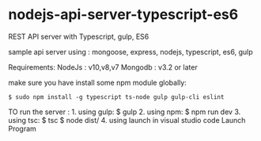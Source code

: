 # nodejs-api-server-typescript-es6
REST API server with Typescript, gulp, ES6

sample api server using :
    mongoose, express, nodejs, typescript, es6, gulp

Requirements:
    NodeJs : v10,v8,v7
    Mongodb : v3.2 or later

make sure you have install some npm module globally:

    $ sudo npm install -g typescript ts-node gulp gulp-cli eslint

TO run the server :
    1. using gulp:
        $ gulp
    2. using npm:
        $ npm run dev
    3. using tsc:
        $ tsc
        $ node dist/
    4. using launch in visual studio code
        Launch Program